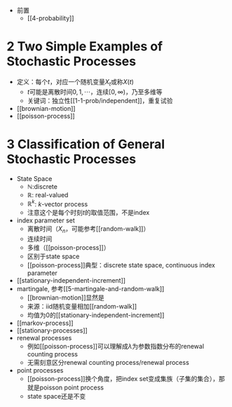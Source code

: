 - 前置
  - [[4-probability]]
# 2 Two Simple Examples of Stochastic Processes
- 定义：每个$t$，对应一个随机变量$X_t$或称$X(t)$
  - $t$可能是离散时间${0,1,\cdots}$，连续$[0,\infty)$，乃至多维等
  - 关键词：独立性[[1-1-prob/independent]]，重复试验
- [[brownian-motion]]
- [[poisson-process]]
# 3 Classification of General Stochastic Processes
- State Space
  - $\mathbb N$:discrete
  - $\mathbb R$: real-valued
  - $\mathbb R^k$: $k$-vector process
  - 注意这个是每个时刻$t$的取值范围，不是index
- index parameter set
  - 离散时间（$X_n$，可能参考[[random-walk]]）
  - 连续时间
  - 多维（[[poisson-process]]）
  - 区别于state space
  - [[poisson-process]]典型：discrete state space, continuous index parameter
- [[stationary-independent-increment]]
- martingale, 参考[[5-martingale-and-random-walk]]
  - [[brownian-motion]]显然是
  - 来源：iid随机变量相加[[random-walk]]
  - 均值为0的[[stationary-independent-increment]]
- [[markov-process]]
- [[stationary-processes]]
- renewal processes
  - 例如[[poisson-process]]可以理解成$\lambda$为参数指数分布的renewal counting process
  - 无需刻意区分renewal counting process/renewal process
- point processes
  - [[poisson-process]]换个角度，把index set变成集族（子集的集合），那就是poisson point process
  - state space还是不变